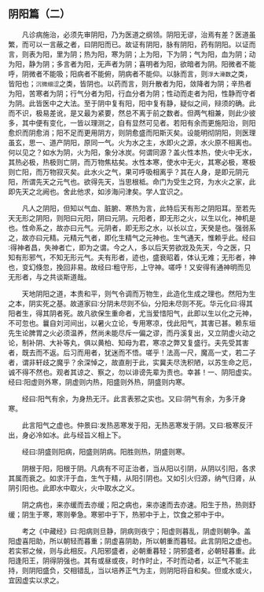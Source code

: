 ## 阴阳篇（二）


&emsp;&emsp;凡诊病施治，必须先审阴阳，乃为医道之纲领。阴阳无谬，治焉有差？医道虽繁，而可以一言蔽之者，曰阴阳而已。故证有阴阳，脉有阴阳，药有阴阳。以证而言，则表为阳，里为阴；热为阳，寒为阴；上为阳，下为阴；气为阳，血为阴；动为阳，静为阴；多言者为阳，无声者为阴；喜明者为阳，欲暗者为阴。阳微者不能呼，阴微者不能吸；阳病者不能俯，阴病者不能仰。以脉而言，则`浮大滑数`之类，皆阳也；`沉微细涩`之类，皆阴也。以药而言，则升散者为阳，敛降者为阴；辛热者为阳，苦寒者为阴；行气分者为阳，行血分者为阴；性动而走者为阳，性静而守者为阴。此皆医中之大法。至于阴中复有阳，阳中复有静，疑似之间，辩须的确。此而不识，极易差讹，是又最为紧要，然总不离于前之数者。但两气相兼，则此少彼多，其中便有变化，一皆以理测之，自有显然可见者。若阳有余而更施阳治，则阳愈炽而阴愈消；阳不足而更用阴方，则阴愈盛而阳斯灭矣。设能明彻阴阳，则医理虽玄，思一、道产阴阳，原同一气。火为水之主，水即火之源，水火原不相离也。何以见之？如水为阴，火为阳，象分冰炭。何谓同源？盖火性本热，使火中无水，其热必极，热极则亡阴，而万物焦枯矣。水性本寒，使水中无火，其寒必极，寒极则亡阳，而万物寂灭矣。此水火之气，果可呼吸相离乎？其在人身，是即元阴元阳，所谓先天之元气也。欲得先天，当思根柢。命门为受生之窍，为水火之家，此即先天之北阙也。舍此他求，如涉海问津矣。学人宜识之。

&emsp;&emsp;凡人之阴阳，但知以气血、脏腑、寒热为言，此特后天有形之阴阳耳。至若先天无形之阴阳，则阳曰元阳，阴曰元阴。元阳者，即无形之火，以生以化，神机是也。性命系之，故亦曰元气。元阴者，即无形之水，以长以立，天癸是也。强弱系之，故亦曰元精。元精元气者，即化生精气之元神也。生气通天，惟赖乎此。经曰∶得神者昌，失神者亡，即为之谓。今之人，多以后天劳欲戕及先天，今之医，只知有形邪气，不知无形元气。夫有形者，迹也，盛衰昭着，体认无难；无形者，神也，变幻倏忽，挽回非易。故经曰∶粗守形，上守神。嗟呼！又安得有通神明而见无形者，与之共谈斯道哉。

&emsp;&emsp;天地阴阳之道，本贵和平，则气令调而万物生，此造化生成之理也。然阳为生之本，阴实死之基。故道家曰∶分阴未尽则不仙，分阳未尽则不死。华元化曰∶得其阳者生，得其阴者死。故凡欲保生重命者，尤当爱惜阳气，此即以生以化之元神，不可忽也。曩自刘河间出，以暑火立论，专用寒凉，伐此阳气，其害已甚。赖东垣先生论脾胃之火必须温养，然尚未能尽斥一偏之谬，而丹溪复出，又立阴虚火动之论，制补阴、大补等丸，俱以黄柏、知母为君，寒凉之弊又复盛行。夫先受其害者，既去而不返。后习而用者，犹迷而不悟。嗟乎！法高一尺，魔高一丈，若二子者，谓非轩歧之魔乎？余深悼之，故直削于此，实冀夫尽洗积陋，以苏生命之厄，诚不得不然也。观者其谅之、察之，勿以诽谤先辈为责也。幸甚！一、阴阳虚实。经曰∶阳虚则外寒，阴虚则内热，阳盛则外热，阴盛则内寒。

&emsp;&emsp;经曰∶阳气有余，为身热无汗。此言表邪之实也。又曰∶阴气有余，为多汗身寒。

&emsp;&emsp;此言阳气之虚也。仲景曰∶发热恶寒发于阳，无热恶寒发于阴。又曰∶极寒反汗出，身必冷如冰。此与经旨义相上下。

&emsp;&emsp;经曰∶阴盛则阳病，阳盛则阴病。阳胜则热，阴盛则寒。

&emsp;&emsp;阴根于阳，阳根于阴。凡病有不可正治者，当从阳以引阴，从阴以引阳，各求其属而衰之。如求汗于血，生气于精，从阳引阴也。又如引火归源，纳气归肾，从阴引阳也。此即水中取火，火中取水之义。

&emsp;&emsp;阴之病也，来亦缓而去亦缓；阳之病也，来亦速而去亦速。阳生于热，热则舒缓；阴生于寒，寒则拳急。寒邪中于下，热邪中于上，饮食之邪中于中。

&emsp;&emsp;考之《中藏经》曰∶阳病则旦静，阴病则夜宁；阳虚则暮乱，阴虚则朝争。盖阳虚喜阳助，所以朝轻而暮重；阴虚喜阴助，所以朝重而暮轻。此言阴阳之虚也。若实邪之候，则与此相反。凡阳邪盛者，必朝重暮轻；阴邪盛者，必朝轻暮重。此阳逢阳王，阴得阴强也。其有或昼或夜，时作时止，不时而动者，以正气不能主持，则阴阳盛负，交相错乱，当以培养正气为主，则阴阳将自和矣。但或水或火，宜因虚实以求之。

